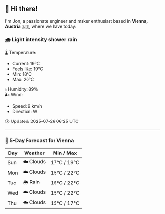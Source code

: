 ## 👋 Hi there!

I'm Jon, a passionate engineer and maker enthusiast based in **Vienna, Austria** 🇦🇹, where we have today:

### 🌧️ Light intensity shower rain 

🌡️ Temperature: 
* Current: 19°C
* Feels like: 19°C
* Min: 18°C 
* Max: 20°C  

💧 Humidity: 89%  
🌬️ Wind: 
* Speed: 9 km/h 
* Direction: W  

🕒 Updated: 2025-07-26 06:25 UTC

---

### 📅 5-Day Forecast for Vienna

| Day | Weather | Min / Max |
|-----|---------|------------|
| Sun | ☁️ Clouds | 17°C / 19°C |
| Mon | ☁️ Clouds | 15°C / 22°C |
| Tue | 🌦️ Rain | 15°C / 22°C |
| Wed | ☁️ Clouds | 15°C / 22°C |
| Thu | ☁️ Clouds | 15°C / 17°C |
